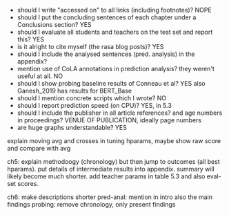 - should I write "accessed on" to all links (including footnotes)? NOPE
- should I put the concluding sentences of each chapter under a Conclusions section? YES
- should I evaluate all students and teachers on the test set and report this? YES
- is it alright to cite myself (the rasa blog posts)? YES
- should I include the analysed sentences (pred. analysis) in the appendix?
- mention use of CoLA annotations in prediction analysis? they weren't useful at all. NO
- should I show probing baseline results of Conneau et al? YES also Ganesh_2019 has results for BERT_Base
- should I mention concrete scripts which I wrote? NO
- should I report prediction speed (on CPU)? YES, in 5.3
- should I include the publisher in all article references? and age numbers in proceedings? VENUE OF PUBLICATION, ideally page numbers
- are huge graphs understandable? YES


explain moving avg and crosses in tuning hparams, maybe show raw score and compare with avg

ch5: explain methodoogy (chronology) but then jump to outcomes (all best hparams). put details of intermediate results into appendix. summary will likely become much shorter. add teacher params in table 5.3 and also eval-set scores.

ch6: make descriptions shorter
pred-anal: mention in intro also the main findings
probing: remove chronology, only present findings